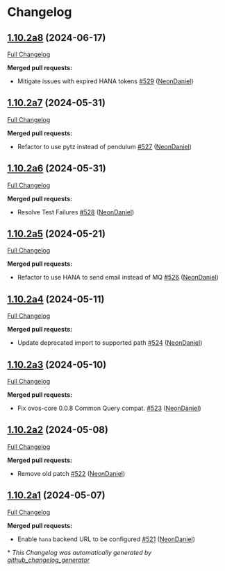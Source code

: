 # Changelog

## [1.10.2a8](https://github.com/NeonGeckoCom/neon-utils/tree/1.10.2a8) (2024-06-17)

[Full Changelog](https://github.com/NeonGeckoCom/neon-utils/compare/1.10.2a7...1.10.2a8)

**Merged pull requests:**

- Mitigate issues with expired HANA tokens [\#529](https://github.com/NeonGeckoCom/neon-utils/pull/529) ([NeonDaniel](https://github.com/NeonDaniel))

## [1.10.2a7](https://github.com/NeonGeckoCom/neon-utils/tree/1.10.2a7) (2024-05-31)

[Full Changelog](https://github.com/NeonGeckoCom/neon-utils/compare/1.10.2a6...1.10.2a7)

**Merged pull requests:**

- Refactor to use pytz instead of pendulum [\#527](https://github.com/NeonGeckoCom/neon-utils/pull/527) ([NeonDaniel](https://github.com/NeonDaniel))

## [1.10.2a6](https://github.com/NeonGeckoCom/neon-utils/tree/1.10.2a6) (2024-05-31)

[Full Changelog](https://github.com/NeonGeckoCom/neon-utils/compare/1.10.2a5...1.10.2a6)

**Merged pull requests:**

- Resolve Test Failures [\#528](https://github.com/NeonGeckoCom/neon-utils/pull/528) ([NeonDaniel](https://github.com/NeonDaniel))

## [1.10.2a5](https://github.com/NeonGeckoCom/neon-utils/tree/1.10.2a5) (2024-05-21)

[Full Changelog](https://github.com/NeonGeckoCom/neon-utils/compare/1.10.2a4...1.10.2a5)

**Merged pull requests:**

- Refactor to use HANA to send email instead of MQ [\#526](https://github.com/NeonGeckoCom/neon-utils/pull/526) ([NeonDaniel](https://github.com/NeonDaniel))

## [1.10.2a4](https://github.com/NeonGeckoCom/neon-utils/tree/1.10.2a4) (2024-05-11)

[Full Changelog](https://github.com/NeonGeckoCom/neon-utils/compare/1.10.2a3...1.10.2a4)

**Merged pull requests:**

- Update deprecated import to supported path [\#524](https://github.com/NeonGeckoCom/neon-utils/pull/524) ([NeonDaniel](https://github.com/NeonDaniel))

## [1.10.2a3](https://github.com/NeonGeckoCom/neon-utils/tree/1.10.2a3) (2024-05-10)

[Full Changelog](https://github.com/NeonGeckoCom/neon-utils/compare/1.10.2a2...1.10.2a3)

**Merged pull requests:**

- Fix ovos-core 0.0.8 Common Query compat. [\#523](https://github.com/NeonGeckoCom/neon-utils/pull/523) ([NeonDaniel](https://github.com/NeonDaniel))

## [1.10.2a2](https://github.com/NeonGeckoCom/neon-utils/tree/1.10.2a2) (2024-05-08)

[Full Changelog](https://github.com/NeonGeckoCom/neon-utils/compare/1.10.2a1...1.10.2a2)

**Merged pull requests:**

- Remove old patch [\#522](https://github.com/NeonGeckoCom/neon-utils/pull/522) ([NeonDaniel](https://github.com/NeonDaniel))

## [1.10.2a1](https://github.com/NeonGeckoCom/neon-utils/tree/1.10.2a1) (2024-05-07)

[Full Changelog](https://github.com/NeonGeckoCom/neon-utils/compare/1.10.1...1.10.2a1)

**Merged pull requests:**

- Enable `hana` backend URL to be configured [\#521](https://github.com/NeonGeckoCom/neon-utils/pull/521) ([NeonDaniel](https://github.com/NeonDaniel))



\* *This Changelog was automatically generated by [github_changelog_generator](https://github.com/github-changelog-generator/github-changelog-generator)*
